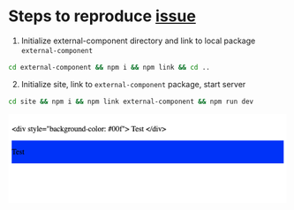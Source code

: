 # Steps to reproduce [issue](https://github.com/WebReflection/ucontent/issues/9)

1. Initialize external-component directory and link to local package `external-component`
```bash
cd external-component && npm i && npm link && cd ..
```

2. Initialize site, link to `external-component` package, start server
```bash
cd site && npm i && npm link external-component && npm run dev
```

![Demo](https://github.com/MarshallCB/ucontent-components/blob/master/demo.png)